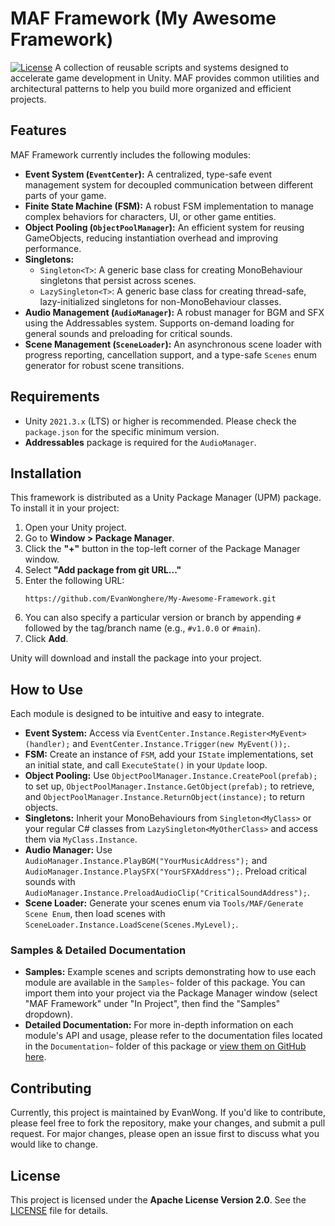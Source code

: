 # MAF Framework (My Awesome Framework)

[![License](https://img.shields.io/badge/License-Apache_2.0-blue.svg)](LICENSE)
A collection of reusable scripts and systems designed to accelerate game development in Unity. MAF provides common utilities and architectural patterns to help you build more organized and efficient projects.

## Features

MAF Framework currently includes the following modules:

* **Event System (`EventCenter`):** A centralized, type-safe event management system for decoupled communication between different parts of your game.
* **Finite State Machine (FSM):** A robust FSM implementation to manage complex behaviors for characters, UI, or other game entities.
* **Object Pooling (`ObjectPoolManager`):** An efficient system for reusing GameObjects, reducing instantiation overhead and improving performance.
* **Singletons:**
    * `Singleton<T>`: A generic base class for creating MonoBehaviour singletons that persist across scenes.
    * `LazySingleton<T>`: A generic base class for creating thread-safe, lazy-initialized singletons for non-MonoBehaviour classes.
* **Audio Management (`AudioManager`):** A robust manager for BGM and SFX using the Addressables system. Supports on-demand loading for general sounds and preloading for critical sounds.
* **Scene Management (`SceneLoader`):** An asynchronous scene loader with progress reporting, cancellation support, and a type-safe `Scenes` enum generator for robust scene transitions.

## Requirements

* Unity `2021.3.x` (LTS) or higher is recommended. Please check the `package.json` for the specific minimum version.
* **Addressables** package is required for the `AudioManager`.

## Installation

This framework is distributed as a Unity Package Manager (UPM) package. To install it in your project:

1.  Open your Unity project.
2.  Go to **Window > Package Manager**.
3.  Click the **"+"** button in the top-left corner of the Package Manager window.
4.  Select **"Add package from git URL..."**
5.  Enter the following URL:
    ```
    https://github.com/EvanWonghere/My-Awesome-Framework.git
    ```
6.  You can also specify a particular version or branch by appending `#` followed by the tag/branch name (e.g., `#v1.0.0` or `#main`).
7.  Click **Add**.

Unity will download and install the package into your project.

## How to Use

Each module is designed to be intuitive and easy to integrate.

* **Event System:** Access via `EventCenter.Instance.Register<MyEvent>(handler);` and `EventCenter.Instance.Trigger(new MyEvent());`.
* **FSM:** Create an instance of `FSM`, add your `IState` implementations, set an initial state, and call `ExecuteState()` in your `Update` loop.
* **Object Pooling:** Use `ObjectPoolManager.Instance.CreatePool(prefab);` to set up, `ObjectPoolManager.Instance.GetObject(prefab);` to retrieve, and `ObjectPoolManager.Instance.ReturnObject(instance);` to return objects.
* **Singletons:** Inherit your MonoBehaviours from `Singleton<MyClass>` or your regular C# classes from `LazySingleton<MyOtherClass>` and access them via `MyClass.Instance`.
* **Audio Manager:** Use `AudioManager.Instance.PlayBGM("YourMusicAddress");` and `AudioManager.Instance.PlaySFX("YourSFXAddress");`. Preload critical sounds with `AudioManager.Instance.PreloadAudioClip("CriticalSoundAddress");`.
* **Scene Loader:** Generate your scenes enum via `Tools/MAF/Generate Scene Enum`, then load scenes with `SceneLoader.Instance.LoadScene(Scenes.MyLevel);`.

### Samples & Detailed Documentation

* **Samples:** Example scenes and scripts demonstrating how to use each module are available in the `Samples~` folder of this package. You can import them into your project via the Package Manager window (select "MAF Framework" under "In Project", then find the "Samples" dropdown).
* **Detailed Documentation:** For more in-depth information on each module's API and usage, please refer to the documentation files located in the `Documentation~` folder of this package or [view them on GitHub here](./Documentation~/Index.md).

## Contributing

Currently, this project is maintained by EvanWong. If you'd like to contribute, please feel free to fork the repository, make your changes, and submit a pull request. For major changes, please open an issue first to discuss what you would like to change.

## License

This project is licensed under the **Apache License Version 2.0**. See the [LICENSE](LICENSE) file for details.

